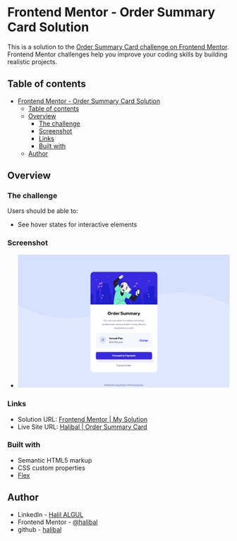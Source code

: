 # Frontend Mentor - Order Summary Card Solution

This is a solution to the [Order Summary Card challenge on Frontend Mentor](https://www.frontendmentor.io/challenges/intro-component-with-signup-form-5cf91bd49edda32581d28fd1). Frontend Mentor challenges help you improve your coding skills by building realistic projects.

## Table of contents

- [Frontend Mentor - Order Summary Card Solution](#frontend-mentor---order-summary-card-solution)
  - [Table of contents](#table-of-contents)
  - [Overview](#overview)
    - [The challenge](#the-challenge)
    - [Screenshot](#screenshot)
    - [Links](#links)
    - [Built with](#built-with)
  - [Author](#author)

## Overview

### The challenge

Users should be able to:

- See hover states for interactive elements

### Screenshot

- ![My screenshot](./images/order_summary_card_completed_screenshot.png)

### Links

- Solution URL: [Frontend Mentor | My Solution](https://www.frontendmentor.io/solutions/order-summary-card-html-css-SJi_0efB5)
- Live Site URL: [Halibal | Order Summary Card](https://halibal.github.io/order-summary-card/)

### Built with

- Semantic HTML5 markup
- CSS custom properties
- [Flex](https://getbootstrap.com/docs/5.0/utilities/flex/)

## Author

- LinkedIn - [Halil ALGUL](https://www.linkedin.com/in/halilagul/)
- Frontend Mentor - [@halibal](https://www.frontendmentor.io/profile/halibal)
- github - [halibal](https://github.com/halibal)
